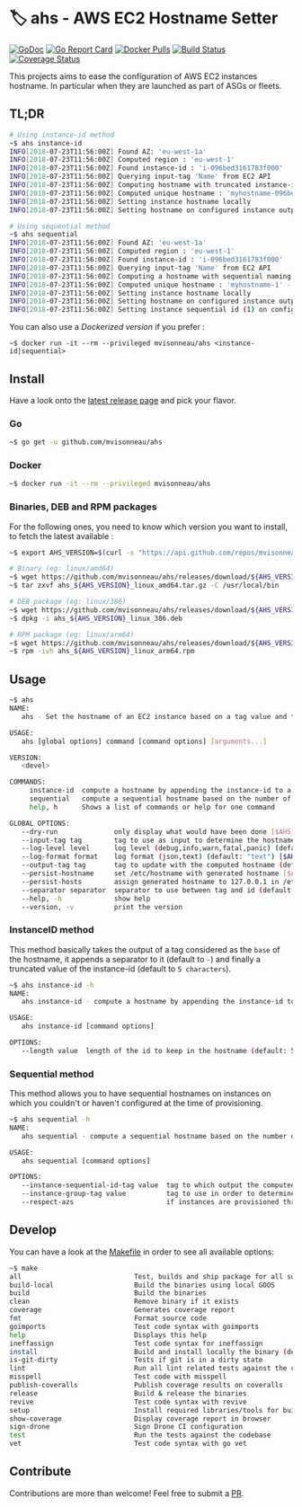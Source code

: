 # 🏷 ahs - AWS EC2 Hostname Setter

[![GoDoc](https://godoc.org/github.com/mvisonneau/ahs?status.svg)](https://godoc.org/github.com/mvisonneau/ahs)
[![Go Report Card](https://goreportcard.com/badge/github.com/mvisonneau/ahs)](https://goreportcard.com/report/github.com/mvisonneau/ahs)
[![Docker Pulls](https://img.shields.io/docker/pulls/mvisonneau/ahs.svg)](https://hub.docker.com/r/mvisonneau/ahs/)
[![Build Status](https://cloud.drone.io/api/badges/mvisonneau/ahs/status.svg)](https://cloud.drone.io/mvisonneau/ahs)
[![Coverage Status](https://coveralls.io/repos/github/mvisonneau/ahs/badge.svg?branch=master)](https://coveralls.io/github/mvisonneau/ahs?branch=master)

This projects aims to ease the configuration of AWS EC2 instances hostname.
In particular when they are launched as part of ASGs or fleets.

## TL;DR

```bash
# Using instance-id method
~$ ahs instance-id
INFO[2018-07-23T11:56:00Z] Found AZ: 'eu-west-1a'
INFO[2018-07-23T11:56:00Z] Computed region : 'eu-west-1'
INFO[2018-07-23T11:56:00Z] Found instance-id : 'i-096bed3161783f000'
INFO[2018-07-23T11:56:00Z] Querying input-tag 'Name' from EC2 API
INFO[2018-07-23T11:56:00Z] Computing hostname with truncated instance-id
INFO[2018-07-23T11:56:00Z] Computed unique hostname : 'myhostname-096be'
INFO[2018-07-23T11:56:00Z] Setting instance hostname locally
INFO[2018-07-23T11:56:00Z] Setting hostname on configured instance output tag 'Name'

# Using sequential method
~$ ahs sequential
INFO[2018-07-23T11:56:00Z] Found AZ: 'eu-west-1a'
INFO[2018-07-23T11:56:00Z] Computed region : 'eu-west-1'
INFO[2018-07-23T11:56:00Z] Found instance-id : 'i-096bed3161783f000'
INFO[2018-07-23T11:56:00Z] Querying input-tag 'Name' from EC2 API
INFO[2018-07-23T11:56:00Z] Computing a hostname with sequential naming
INFO[2018-07-23T11:56:00Z] Computed unique hostname : 'myhostname-1' - Sequential ID : '1'
INFO[2018-07-23T11:56:00Z] Setting instance hostname locally
INFO[2018-07-23T11:56:00Z] Setting hostname on configured instance output tag 'Name'
INFO[2018-07-23T11:56:00Z] Setting instance sequential id (1) on configured tag 'ahs:instance-id'
```

You can also use a *Dockerized version* if you prefer :

```
~$ docker run -it --rm --privileged mvisonneau/ahs <instance-id|sequential>
```

## Install

Have a look onto the [latest release page](https://github.com/mvisonneau/ahs/releases/latest) and pick your flavor.

### Go

```bash
~$ go get -u github.com/mvisonneau/ahs
```

### Docker

```bash
~$ docker run -it --rm --privileged mvisonneau/ahs
```

### Binaries, DEB and RPM packages

For the following ones, you need to know which version you want to install, to fetch the latest available :

```bash
~$ export AHS_VERSION=$(curl -s "https://api.github.com/repos/mvisonneau/ahs/releases/latest" | grep '"tag_name":' | sed -E 's/.*"([^"]+)".*/\1/')
```

```bash
# Binary (eg: linux/amd64)
~$ wget https://github.com/mvisonneau/ahs/releases/download/${AHS_VERSION}/ahs_${AHS_VERSION}_linux_amd64.tar.gz
~$ tar zxvf ahs_${AHS_VERSION}_linux_amd64.tar.gz -C /usr/local/bin

# DEB package (eg: linux/386)
~$ wget https://github.com/mvisonneau/ahs/releases/download/${AHS_VERSION}/ahs_${AHS_VERSION}_linux_386.deb
~$ dpkg -i ahs_${AHS_VERSION}_linux_386.deb

# RPM package (eg: linux/arm64)
~$ wget https://github.com/mvisonneau/ahs/releases/download/${AHS_VERSION}/ahs_${AHS_VERSION}_linux_arm64.rpm
~$ rpm -ivh ahs_${AHS_VERSION}_linux_arm64.rpm
```

## Usage

```bash
~$ ahs
NAME:
   ahs - Set the hostname of an EC2 instance based on a tag value and the instance-id

USAGE:
   ahs [global options] command [command options] [arguments...]

VERSION:
   <devel>

COMMANDS:
     instance-id  compute a hostname by appending the instance-id to a prefixed/base string
     sequential   compute a sequential hostname based on the number of instances belonging to the same group
     help, h      Shows a list of commands or help for one command

GLOBAL OPTIONS:
   --dry-run              only display what would have been done [$AHS_DRY_RUN]
   --input-tag tag        tag to use as input to determine the hostname (default: "Name") [$AHS_INPUT_TAG]
   --log-level level      log level (debug,info,warn,fatal,panic) (default: "info") [$AHS_LOG_LEVEL]
   --log-format format    log format (json,text) (default: "text") [$AHS_LOG_FORMAT]
   --output-tag tag       tag to update with the computed hostname (default: "Name") [$AHS_OUTPUT_TAG]
   --persist-hostname     set /etc/hostname with generated hostname [$AHS_PERSIST_HOSTNAME]
   --persist-hosts        assign generated hostname to 127.0.0.1 in /etc/hosts [$AHS_PERSIST_HOSTS]
   --separator separator  separator to use between tag and id (default: "-") [$AHS_SEPARATOR]
   --help, -h             show help
   --version, -v          print the version
```

### InstanceID method

This method basically takes the output of a tag considered as the `base` of the hostname, it appends a separator to it (default to `-`) and finally a truncated value of the instance-id (default to `5 characters`).

```bash
~$ ahs instance-id -h
NAME:
   ahs instance-id - compute a hostname by appending the instance-id to a prefixed/base string

USAGE:
   ahs instance-id [command options]

OPTIONS:
   --length value  length of the id to keep in the hostname (default: 5) [$AHS_INSTANCE_ID_LENGTH]
```

### Sequential method

This method allows you to have sequential hostnames on instances on which you couldn't or haven't configured at the time of provisioning.

```bash
~$ ahs sequential -h
NAME:
   ahs sequential - compute a sequential hostname based on the number of instances belonging to the same group

USAGE:
   ahs sequential [command options]

OPTIONS:
   --instance-sequential-id-tag value  tag to which output the computed instance-sequential-id (default: "ahs:instance-id") [$AHS_INSTANCE_SEQUENTIAL_ID_TAG]
   --instance-group-tag value          tag to use in order to determine which group the instance belongs to (default: "ahs:instance-group") [$AHS_INSTANCE_GROUP_TAG]
   --respect-azs                       if instances are provisioned through an ASG, setting this flag it will get the sequential-ids associated to respective azs [$AHS_RESPECT_AZS]
```

## Develop

You can have a look at the [Makefile](/Makefile) in order to see all available options:

```bash
~$ make
all                            Test, builds and ship package for all supported platforms
build-local                    Build the binaries using local GOOS
build                          Build the binaries
clean                          Remove binary if it exists
coverage                       Generates coverage report
fmt                            Format source code
goimports                      Test code syntax with goimports
help                           Displays this help
ineffassign                    Test code syntax for ineffassign
install                        Build and install locally the binary (dev purpose)
is-git-dirty                   Tests if git is in a dirty state
lint                           Run all lint related tests against the codebase
misspell                       Test code with misspell
publish-coveralls              Publish coverage results on coveralls
release                        Build & release the binaries
revive                         Test code syntax with revive
setup                          Install required libraries/tools for build tasks
show-coverage                  Display coverage report in browser
sign-drone                     Sign Drone CI configuration
test                           Run the tests against the codebase
vet                            Test code syntax with go vet
```

## Contribute

Contributions are more than welcome! Feel free to submit a [PR](https://github.com/mvisonneau/ahs/pulls).
